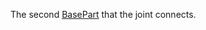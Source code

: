 The second [BasePart](https://create.roblox.com/docs/reference/engine/classes/BasePart) that the joint connects.